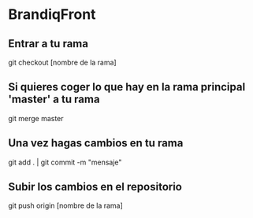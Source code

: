 # BrandiqFront

## Entrar a tu rama

git checkout [nombre de la rama]

## Si quieres coger lo que hay en la rama principal 'master' a tu rama

git merge master

## Una vez hagas cambios en tu rama

git add . | git commit -m "mensaje"

## Subir los cambios en el repositorio

git push origin [nombre de la rama]
